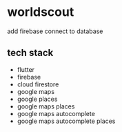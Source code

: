 # worldscout

add firebase connect to database

## tech stack

- flutter
- firebase
- cloud firestore
- google maps
- google places
- google maps places
- google maps autocomplete
- google maps autocomplete places
